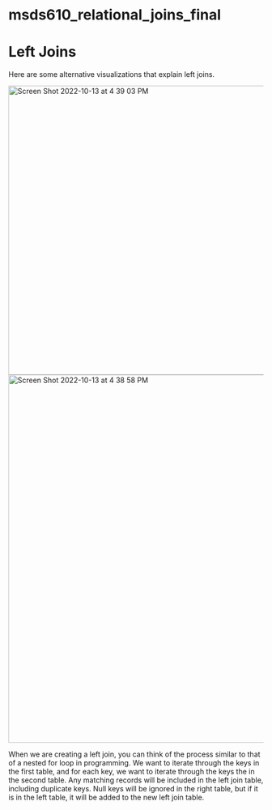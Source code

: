 # msds610_relational_joins_final


# Left Joins

Here are some alternative visualizations that explain left joins.

<img width="571" alt="Screen Shot 2022-10-13 at 4 39 03 PM" src="https://user-images.githubusercontent.com/60268713/195730711-a4d01586-387c-4158-a513-84965776a5ed.png">

<img width="727" alt="Screen Shot 2022-10-13 at 4 38 58 PM" src="https://user-images.githubusercontent.com/60268713/195730736-77bd7957-442f-4233-8e2b-c7c241e13cf9.png">

When we are creating a left join, you can think of the process similar to that of a nested for loop in programming. We want to iterate through the keys in the first table, and for each key, we want to iterate through the keys the in the second table. Any matching records will be included in the left join table, including duplicate keys. Null keys will be ignored in the right table, but if it is in the left table, it will be added to the new left join table.
